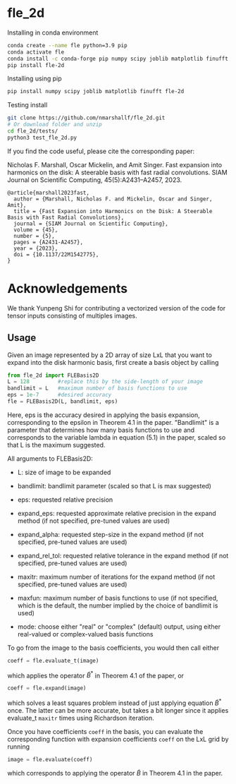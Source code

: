 # fle_2d

Installing in conda environment

```bash
conda create --name fle python=3.9 pip
conda activate fle
conda install -c conda-forge pip numpy scipy joblib matplotlib finufft
pip install fle-2d
```

Installing using pip

```bash
pip install numpy scipy joblib matplotlib finufft fle-2d
```

Testing install

```bash
git clone https://github.com/nmarshallf/fle_2d.git
# Or download folder and unzip
cd fle_2d/tests/
python3 test_fle_2d.py 
```

If you find the code useful, please cite the corresponding paper:

Nicholas F. Marshall, Oscar Mickelin, and Amit Singer. Fast expansion into harmonics on the disk: A steerable basis with fast radial convolutions. SIAM Journal on Scientific Computing, 45(5):A2431–A2457, 2023.

```text
@article{marshall2023fast,
  author = {Marshall, Nicholas F. and Mickelin, Oscar and Singer, Amit},
  title = {Fast Expansion into Harmonics on the Disk: A Steerable Basis with Fast Radial Convolutions},
  journal = {SIAM Journal on Scientific Computing},
  volume = {45},
  number = {5},
  pages = {A2431-A2457},
  year = {2023},
  doi = {10.1137/22M1542775},
}
```

# Acknowledgements
We thank Yunpeng Shi for contributing a vectorized version of the code for tensor inputs consisting of multiples images.


## Usage

Given an image represented by a 2D array of size LxL that you want to expand into the disk harmonic basis, first create a basis object by calling
```python
from fle_2d import FLEBasis2D
L = 128         #replace this by the side-length of your image
bandlimit = L   #maximum number of basis functions to use
eps = 1e-7      #desired accuracy
fle = FLEBasis2D(L, bandlimit, eps)
```
Here, eps is the accuracy desired in applying the basis expansion, corresponding to the epsilon in Theorem 4.1 in the paper. "Bandlimit" is a parameter that determines how many basis functions to use and corresponds to the variable lambda in equation (5.1) in the paper, scaled so that L is the maximum suggested.

All arguments to FLEBasis2D:

- L:    size of image to be expanded

- bandlimit:    bandlimit parameter (scaled so that L is max suggested)

- eps:     requested relative precision

- expand_eps:      requested approximate relative precision in the expand method (if not specified, pre-tuned values are used)
- expand_alpha:    requested step-size in the expand method (if not specified, pre-tuned values are used)
- expand_rel_tol:  requested relative tolerance in the expand method (if not specified, pre-tuned values are used)

- maxitr:      maximum number of iterations for the expand method (if not specified, pre-tuned values are used)

- maxfun:      maximum number of basis functions to use (if not specified, which is the default, the number implied by the choice of bandlimit is used)


- mode:       choose either "real" or "complex" (default) output, using either real-valued or complex-valued basis functions


    
To go from the image to the basis coefficients, you would then call either

```python
coeff = fle.evaluate_t(image)
```

which applies the operator $\tilde{B}^*$ in Theorem 4.1 of the paper, or 

```python
coeff = fle.expand(image)
```
which solves a least squares problem instead of just applying equation $\tilde{B}^*$ once. The latter can be more accurate, but takes a bit longer since it applies evaluate_t ```maxitr``` times using Richardson iteration.

Once you have coefficients ```coeff``` in the basis, you can evaluate the corresponding function with expansion coefficients ```coeff``` on the LxL grid by running

```python
image = fle.evaluate(coeff)
```

which corresponds to applying the operator $\tilde{B}$ in Theorem 4.1 in the paper.
